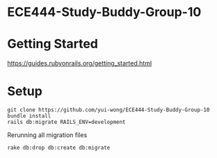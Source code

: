 # ECE444-Study-Buddy-Group-10

# Getting Started
https://guides.rubyonrails.org/getting_started.html

# Setup
```
git clone https://github.com/yui-wong/ECE444-Study-Buddy-Group-10
bundle install
rails db:migrate RAILS_ENV=development
```

Rerunning all migration files
```
rake db:drop db:create db:migrate
```

